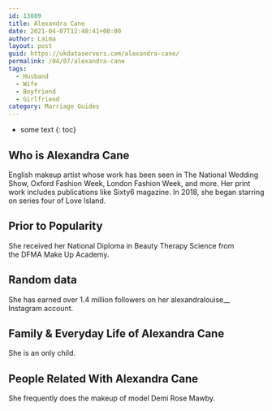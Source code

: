 ```yaml
---
id: 13089
title: Alexandra Cane
date: 2021-04-07T12:48:41+00:00
author: Laima
layout: post
guid: https://ukdataservers.com/alexandra-cane/
permalink: /04/07/alexandra-cane
tags:
  - Husband
  - Wife
  - Boyfriend
  - Girlfriend
category: Marriage Guides
---
```


* some text
{: toc}


## Who is Alexandra Cane
                  
                  
                  
English makeup artist whose work has been seen in The National Wedding Show, Oxford Fashion Week, London Fashion Week, and more. Her print work includes publications like Sixty6 magazine. In 2018, she began starring on series four of Love Island. 
                  
              
            
              
            
                
                
                
## Prior to Popularity
                  
                  
                  
She received her National Diploma in Beauty Therapy Science from the DFMA Make Up Academy. 
                  
              
            
              
            
                
                
                
## Random data
                  
                  
                  
She has earned over 1.4 million followers on her alexandralouise__ Instagram account. 
                  
              
            
              
            
                
                
                
## Family & Everyday Life of Alexandra Cane
                  
                  
                  
She is an only child. 
                  
              
            
              
            
                
                
                
## People Related With Alexandra Cane
                  
                  
                  
She frequently does the makeup of model Demi Rose Mawby.
                  
              
            
              
            
                
              
            
              
              
            
            
              
            
          
          
          